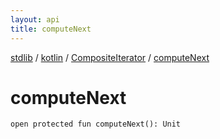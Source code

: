 ```yaml
---
layout: api
title: computeNext
---
```

[stdlib](../../index.md) / [kotlin](../index.md) / [CompositeIterator](index.md) / [computeNext](computeNext.md)

# computeNext

```
open protected fun computeNext(): Unit
```
